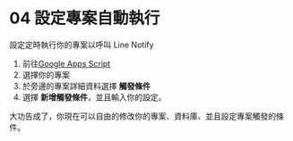 # 04 設定專案自動執行

設定定時執行你的專案以呼叫 Line Notify

1. 前往[Google Apps Script](https://script.google.com/home/my)
2. 選擇你的專案
3. 於旁邊的專案詳細資料選擇 **觸發條件**
4. 選擇 **新增觸發條件**，並且輸入你的設定。

大功告成了，你現在可以自由的修改你的專案、資料庫、並且設定專案觸發的條件。
